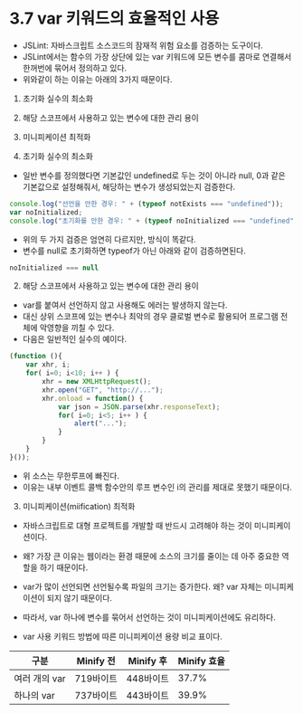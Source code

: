 # 3.7 var 키워드의 효율적인 사용
- JSLint: 자바스크립트 소스코드의 잠재적 위험 요소를 검증하는 도구이다.
- JSLint에서는 함수의 가장 상단에 있는 var 키워드에 모든 변수를 콤마로 연결해서 한꺼번에 묶어서 정의하고 있다.
- 위와같이 하는 이유는 아래의 3가지 때문이다.
1. 초기화 실수의 최소화
2. 해당 스코프에서 사용하고 있는 변수에 대한 관리 용이
3. 미니피케이션 최적화

1. 초기화 실수의 최소화
- 일반 변수를 정의했다면 기본값인 undefined로 두는 것이 아니라 null, 0과 같은 기본값으로 설정해줘서, 해당하는 변수가 생성되었는지 검증한다.
```javascript
console.log("선언을 안한 경우: " + (typeof notExists === "undefined"));
var noInitialized;
console.log("초기화를 안한 경우: " + (typeof noInitialized === "undefined"));
```

- 위의 두 가지 검증은 엄연히 다르지만, 방식이 똑같다.
- 변수를 null로 초기화하면 typeof가 아닌 아래와 같이 검증하면된다.
```javascript
noInitialized === null
```

2. 해당 스코프에서 사용하고 있는 변수에 대한 관리 용이
- var를 붙여서 선언하지 않고 사용해도 에러는 발생하지 않는다.
- 대신 상위 스코프에 있는 변수나 최악의 경우 클로벌 변수로 활용되어 프로그램 전체에 악영향을 끼칠 수 있다.
- 다음은 일반적인 실수의 예이다.
```javascript
(function (){
    var xhr, i;
    for( i=0; i<10; i++ ) {
        xhr = new XMLHttpRequest();
        xhr.open("GET", "http://...");
        xhr.onload = function() {
            var json = JSON.parse(xhr.responseText);
            for( i=0; i<5; i++ ) {
                alert("...");
            }
        }
    }
}());
```

- 위 소스는 무한루프에 빠진다.
- 이유는 내부 이벤트 콜백 함수안의 루프 변수인 i의 관리를 제대로 못했기 때문이다.

3. 미니피케이션(miification) 최적화
- 자바스크립트로 대형 프로젝트를 개발할 때 반드시 고려해야 하는 것이 미니피케이션이다.
- 왜? 가장 큰 이유는 웹이라는 환경 때문에 소스의 크기를 줄이는 데 아주 중요한 역할을 하기 때문이다.

- var가 많이 선언되면 선언될수록 파일의 크기는 증가한다. 왜? var 자체는 미니피케이션이 되지 않기 때문이다.
- 따라서, var 하나에 변수를 묶어서 선언하는 것이 미니피케이션에도 유리하다.
- var 사용 키워드 방법에 따른 미니피케이션 용량 비교 표이다.
<table>
    <thead>
        <tr>
            <th>구분</th>
            <th>Minify 전</th>
            <th>Minify 후</th>
            <th>Minify 효율</th>
        </tr>
    </thead>
    <tbody>
        <tr>
            <td>여러 개의 var</td>
            <td>719바이트</td>
            <td>448바이트</td>
            <td>37.7%</td>
        </tr>
        <tr>
            <td>하나의 var</td>
            <td>737바이트</td>
            <td>443바이트</td>
            <td>39.9%</td>
        </tr>       
    </tbody>
</table>